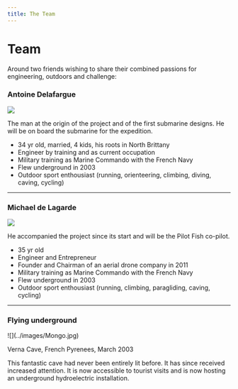 ```yaml
---
title: The Team
---
```


</div>
</div>
<div class="hero" style="background-image:url('/images/header7.jpg')">
  <div class="title">
    <h1>Team</h1>
    <p>Around two friends wishing to share their combined passions for engineering, outdoors and challenge:</p>
  </div>
</div>

<div class="container">

<div></div>

### Antoine Delafargue

<div class="row">

<div class="col-sm-3">

<img src="../images/AD.jpg" />

</div>
<div class="col-sm-9">

<p>The man at the origin of the project and of the first submarine designs. 
He will be on board the submarine for the expedition. </p>
<ul>
    <li>34 yr old, married, 4 kids, his roots in North Brittany</li>
    <li>Engineer by training and as current occupation</li>
    <li>Military training as Marine Commando with the French Navy</li>
    <li>Flew underground in 2003</li>
    <li>Outdoor sport enthousiast (running, orienteering, climbing, diving, caving, cycling)</li>
</ul>
</div>
</div>

<hr/>

### Michael de Lagarde

<div class="row">

  <div class="col-sm-3">

  <img src="../images/MD.jpg" />

  </div>
  <div class="col-sm-9">

<p>He accompanied the project since its start and will be the Pilot Fish co-pilot.</p>
<ul>
    <li>35 yr old</li>
    <li>Engineer and Entrepreneur</li>
    <li>Founder and Chairman of an aerial drone company in 2011</li>
    <li>Military training as Marine Commando with the French Navy</li>
    <li>Flew underground in 2003</li>
    <li>Outdoor sport enthousiast (running, climbing, paragliding, caving, cycling)</li>
</ul>
  </div>
</div>
    
<hr/>

### Flying underground 

<div class="row">

  <div class="col-sm-5">
![](../images/Mongo.jpg)
  </div>
  <div class="col-sm-7">
  
  <div></div>

Verna Cave, French Pyrenees, March 2003

This fantastic cave had never been entirely lit before. 
It has since received increased attention. 
It is now accessible to tourist visits 
and is now hosting an underground hydroelectric installation.    

</div>
</div>
